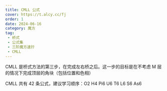 ```yaml
---
title: CMLL 公式
cover: https://t.alcy.cc/fj
order: 1
date: 2024-06-16
category: 魔方
tag: 
 - 桥式
 - 公式集
 - 三阶魔方速拧
 - CMLL
---
```


CMLL 是桥式方法的第三步，在完成左右桥之后。这一步的目标是在不考虑 M 层的情况下完成顶层的角块（包括位置和色相）

CMLL 共有 42 条公式，建议学习顺序：O2 H4 Pi6 U6 T6 L6 S6 As6
